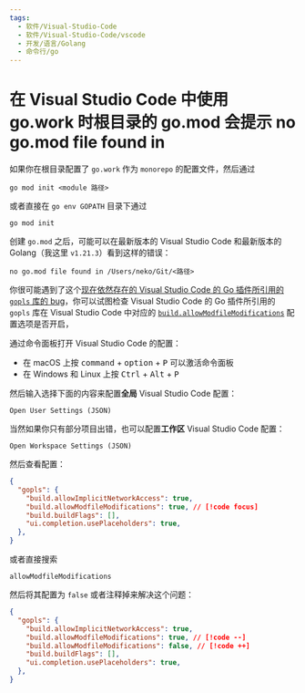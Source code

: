 ```yaml
---
tags:
  - 软件/Visual-Studio-Code
  - 软件/Visual-Studio-Code/vscode
  - 开发/语言/Golang
  - 命令行/go
---
```


# 在 Visual Studio Code 中使用 go.work 时根目录的 go.mod 会提示 no go.mod file found in

如果你在根目录配置了 `go.work` 作为 `monorepo` 的配置文件，然后通过

```shell
go mod init <module 路径>
```

或者直接在 `go env GOPATH` 目录下通过

```shell
go mod init
```

创建 `go.mod` 之后，可能可以在最新版本的 Visual Studio Code 和最新版本的 Golang（我这里 `v1.21.3`）看到这样的错误：

```
no go.mod file found in /Users/neko/Git/<路径>
```

你很可能遇到了这个[现在依然存在的 Visual Studio Code 的 Go 插件所引用的 `gopls` 库的 bug](https://github.com/golang/go/issues/56570)，你可以试图检查 Visual Studio Code 的 Go 插件所引用的 `gopls` 库在 Visual Studio Code 中对应的 [`build.allowModfileModifications`](https://github.com/golang/vscode-go/wiki/settings#buildallowmodfilemodifications) 配置选项是否开启，

通过命令面板打开 Visual Studio Code 的配置：

- 在 macOS 上按 <kbd data-macos-keyboard-key="command">command</kbd> + <kbd data-macos-keyboard-key="option">option</kbd> + <kbd>P</kbd> 可以激活命令面板
- 在 Windows 和 Linux 上按 <kbd>Ctrl</kbd> + <kbd>Alt</kbd> + <kbd>P</kbd>

然后输入选择下面的内容来配置**全局** Visual Studio Code 配置：

```
Open User Settings (JSON)
```

当然如果你只有部分项目出错，也可以配置**工作区** Visual Studio Code 配置：

```
Open Workspace Settings (JSON)
```

然后查看配置：

```json
{
  "gopls": {
    "build.allowImplicitNetworkAccess": true,
    "build.allowModfileModifications": true, // [!code focus]
    "build.buildFlags": [],
    "ui.completion.usePlaceholders": true,
  },
}
```

或者直接搜索

```
allowModfileModifications
```

然后将其配置为 `false` 或者注释掉来解决这个问题：

```json
{
  "gopls": {
    "build.allowImplicitNetworkAccess": true,
    "build.allowModfileModifications": true, // [!code --]
    "build.allowModfileModifications": false, // [!code ++]
    "build.buildFlags": [],
    "ui.completion.usePlaceholders": true,
  },
}
```
